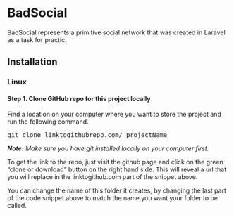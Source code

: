 <h1>BadSocial</h1>
<p>
    BadSocial represents a primitive social network that was created in Laravel as a task for practic.
</p>

<h2>Installation</h2>

<h3>Linux</h3>
<h4>Step 1. Clone GitHub repo for this project locally</h4>

<p>
    Find a location on your computer where you want to store the project and run the following command. 
</p>

<pre>git clone linktogithubrepo.com/ projectName</pre>

<em>
    <strong>Note:</strong> Make sure you have git installed locally on your computer first.
</em>
<p>
    To get the link to the repo, just visit the github page and click on the green “clone or download” button on the right hand side. This will reveal a url that you will replace in the linktogithub.com part of the snippet above.
</p>
<p>    
    You can change the name of this folder it creates, by changing the last part of the code snippet above to match the name you want your folder to be called.
</p>



